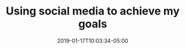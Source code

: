 ---
title: "Using social media to achieve my goals"
date: 2019-01-17T10:03:34-05:00
draft: false
categories: ["featured", "lifestyle"]
---